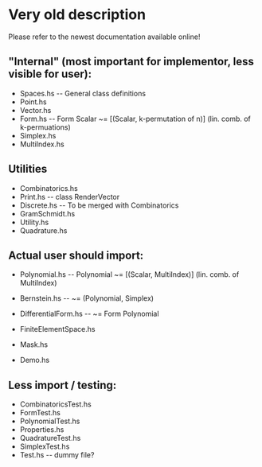 # Very old description

Please refer to the newest documentation available online!

## "Internal" (most important for implementor, less visible for user):
* Spaces.hs              -- General class definitions
* Point.hs
* Vector.hs
* Form.hs                -- Form Scalar ~= [(Scalar, k-permutation of n)] (lin. comb. of k-permuations)
* Simplex.hs
* MultiIndex.hs

## Utilities
* Combinatorics.hs
* Print.hs               -- class RenderVector
* Discrete.hs            -- To be merged with Combinatorics
* GramSchmidt.hs
* Utility.hs
* Quadrature.hs

## Actual user should import:
* Polynomial.hs          -- Polynomial ~= [(Scalar, MultiIndex)] (lin. comb. of MultiIndex)
* Bernstein.hs           -- ~= (Polynomial, Simplex)
* DifferentialForm.hs    -- ~= Form Polynomial
* FiniteElementSpace.hs

* Mask.hs
* Demo.hs

## Less import / testing:
* CombinatoricsTest.hs
* FormTest.hs
* PolynomialTest.hs
* Properties.hs
* QuadratureTest.hs
* SimplexTest.hs
* Test.hs -- dummy file?

